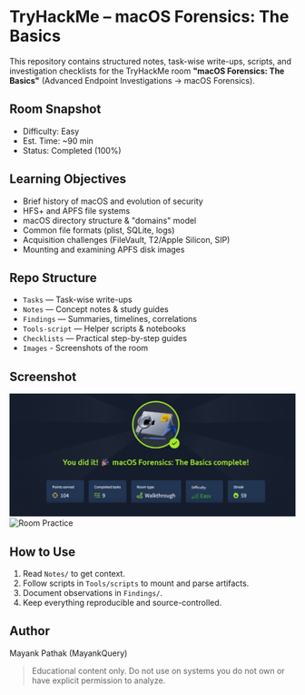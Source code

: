 # TryHackMe – macOS Forensics: The Basics

This repository contains structured notes, task-wise write-ups, scripts, and investigation checklists for the TryHackMe room **"macOS Forensics: The Basics"** (Advanced Endpoint Investigations → macOS Forensics).

## Room Snapshot
- Difficulty: Easy  
- Est. Time: ~90 min  
- Status: Completed (100%)

## Learning Objectives
- Brief history of macOS and evolution of security
- HFS+ and APFS file systems
- macOS directory structure & "domains" model
- Common file formats (plist, SQLite, logs)
- Acquisition challenges (FileVault, T2/Apple Silicon, SIP)
- Mounting and examining APFS disk images

## Repo Structure
- `Tasks` — Task-wise write-ups
- `Notes` — Concept notes & study guides
- `Findings` — Summaries, timelines, correlations
- `Tools-script` — Helper scripts & notebooks
- `Checklists` — Practical step-by-step guides
- `Images` - Screenshots of the room

## Screenshot
![Room Completion](https://github.com/MayankQuery/tryhackme-writeups/blob/main/macOS-forensics-the-basics/images/macOS-forensics-the-basics-completion.png)
![Room Practice]()

## How to Use
1. Read `Notes/` to get context.
2. Follow scripts in `Tools/scripts` to mount and parse artifacts.
3. Document observations in `Findings/`.
4. Keep everything reproducible and source-controlled.

## Author
Mayank Pathak (MayankQuery)

> Educational content only. Do not use on systems you do not own or have explicit permission to analyze.
